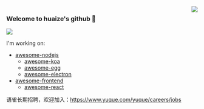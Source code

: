 <img align="right" src="https://github-readme-stats.vercel.app/api?username=huaize2020&&show_icons=true&theme=material-palenight" />

### Welcome to huaize's github 👋

<img src="https://profile-counter.glitch.me/huaize2020/count.svg">

I'm working on:

- [awesome-nodejs](https://github.com/huaize2020/awesome-nodejs)
  - [awesome-koa](https://github.com/huaize2020/awesome-koa)
  - [awesome-egg](https://github.com/huaize2020/awesome-egg)
  - [awesome-electron](https://github.com/electron-modules/awesome-electron)
- [awesome-frontend](https://github.com/huaize2020/awesome-frontend)
  - [awesome-react](https://github.com/huaize2020/awesome-react)


语雀长期招聘，欢迎加入：https://www.yuque.com/yuque/careers/jobs
